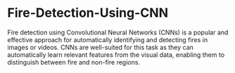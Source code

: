 # Fire-Detection-Using-CNN
 Fire detection using Convolutional Neural Networks (CNNs) is a popular and effective approach for automatically identifying and detecting fires in images or videos. CNNs are well-suited for this task as they can automatically learn relevant features from the visual data, enabling them to distinguish between fire and non-fire regions.
